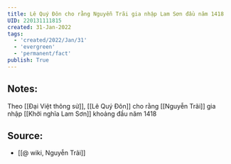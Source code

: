 ```yaml
---
title: Lê Quý Đôn cho rằng Nguyễn Trãi gia nhập Lam Sơn đầu năm 1418
UID: 220131111815
created: 31-Jan-2022
tags:
  - 'created/2022/Jan/31'
  - 'evergreen'
  - 'permanent/fact'
publish: True
---
```

## Notes:
Theo [[Đại Việt thông sử]], [[Lê Quý Đôn]] cho rằng [[Nguyễn Trãi]] gia nhập [[Khởi nghĩa Lam Sơn]] khoảng đầu năm 1418

## Source:
- [[@ wiki, Nguyễn Trãi]]



